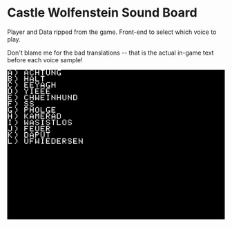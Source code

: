 # Castle Wolfenstein Sound Board

Player and Data ripped from the game.
Front-end to select which voice to play.

Don't blame me for the bad translations -- that is the actual in-game text before each voice sample!

![screenshot](screenshot.png?raw=true)

